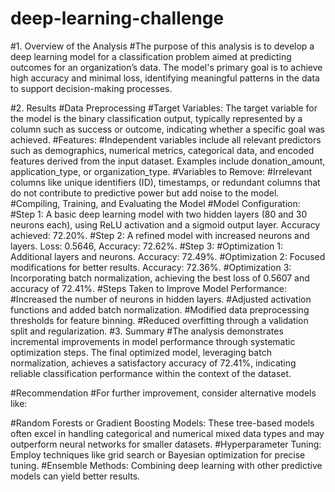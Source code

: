 # deep-learning-challenge
#1. Overview of the Analysis
#The purpose of this analysis is to develop a deep learning model for a classification problem aimed at predicting outcomes for an organization’s data. The model's primary goal is to achieve high accuracy and minimal loss, identifying meaningful patterns in the data to support decision-making processes.

#2. Results
#Data Preprocessing
#Target Variables: The target variable for the model is the binary classification output, typically represented by a column such as success or outcome, indicating whether a specific goal was achieved.
#Features:
#Independent variables include all relevant predictors such as demographics, numerical metrics, categorical data, and encoded features derived from the input dataset. Examples include donation_amount, application_type, or organization_type.
#Variables to Remove:
#Irrelevant columns like unique identifiers (ID), timestamps, or redundant columns that do not contribute to predictive power but add noise to the model.
#Compiling, Training, and Evaluating the Model
#Model Configuration:
#Step 1: A basic deep learning model with two hidden layers (80 and 30 neurons each), using ReLU activation and a sigmoid output layer. Accuracy achieved: 72.20%.
#Step 2: A refined model with increased neurons and layers. Loss: 0.5646, Accuracy: 72.62%.
#Step 3:
#Optimization 1: Additional layers and neurons. Accuracy: 72.49%.
#Optimization 2: Focused modifications for better results. Accuracy: 72.36%.
#Optimization 3: Incorporating batch normalization, achieving the best loss of 0.5607 and accuracy of 72.41%.
#Steps Taken to Improve Model Performance:
#Increased the number of neurons in hidden layers.
#Adjusted activation functions and added batch normalization.
#Modified data preprocessing thresholds for feature binning.
#Reduced overfitting through a validation split and regularization.
#3. Summary
#The analysis demonstrates incremental improvements in model performance through systematic optimization steps. The final optimized model, leveraging batch normalization, achieves a satisfactory accuracy of 72.41%, indicating reliable classification performance within the context of the dataset.

#Recommendation
#For further improvement, consider alternative models like:

#Random Forests or Gradient Boosting Models: These tree-based models often excel in handling categorical and numerical mixed data types and may outperform neural networks for smaller datasets.
#Hyperparameter Tuning: Employ techniques like grid search or Bayesian optimization for precise tuning.
#Ensemble Methods: Combining deep learning with other predictive models can yield better results.
